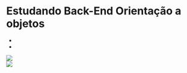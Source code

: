 # Estudando Back-End Orientação a objetos
<div>
<ul>
    <li>
    <li>
    </ul>
</div>
<div style="display: inline_block">
<img src="https://cdn.jsdelivr.net/gh/devicons/devicon/icons/php/php-original.svg" />
</div>
<div>
<a href=linkedin.com/in/samueltdrodrigues><img src="https://img.shields.io/badge/LinkedIn-0077B5?style=for-the-badge&logo=linkedin&logoColor=white"></a>
</div>

